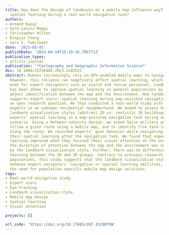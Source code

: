 ```yaml
---
title: How does the design of landmarks on a mobile map influence wayfinding experts’
  spatial learning during a real-world navigation task?
authors:
- Armand Kapaj
- Sara Lanini-Maggi
- Christopher Hilton
- Bingjie Cheng
- Sara I. Fabrikant
date: '2023-03-01'
publishDate: '2024-04-18T15:19:26.785771Z'
publication_types:
- article-journal
publication: '*Cartography and Geographic Information Science*'
doi: 10.1080/15230406.2023.2183525
abstract: Humans increasingly rely on GPS-enabled mobile maps to navigate novel environments.
  However, this reliance can negatively affect spatial learning, which can be detrimental
  even for expert navigators such as search and rescue personnel. Landmark visualization
  has been shown to improve spatial learning in general populations by facilitating
  object identification between the map and the environment. How landmark visualization
  supports expert users’ spatial learning during map-assisted navigation is still
  an open research question. We thus conducted a real-world study with wayfinding
  experts in an unknown residential neighborhood. We aimed to assess how two different
  landmark visualization styles (abstract 2D vs. realistic 3D buildings) would affect
  experts’ spatial learning in a map-assisted navigation task during an emergency
  scenario. Using a between-subjects design, we asked Swiss military personnel to
  follow a given route using a mobile map, and to identify five task-relevant landmarks
  along the route. We recorded experts’ gaze behavior while navigating and examined
  their spatial learning after the navigation task. We found that experts’ spatial
  learning improved when they focused their visual attention on the environment, but
  the direction of attention between the map and the environment was not affected
  by the landmark visualization style. Further, there was no difference in spatial
  learning between the 2D and 3D groups. Contrary to previous research with general
  populations, this study suggests that the landmark visualization style does not
  enhance expert navigators’ navigation or spatial learning abilities, thus highlighting
  the need for population-specific mobile map design solutions.
tags:
- Real-world navigation study
- Expert users
- Eye-tracking
- Landmark visualization style
- Mobile map design
- Spatial learning
- Visual attention

projects: []

url_code: 'https://doi.org/10.17605/OSF.IO/QDTVW'
---
```

